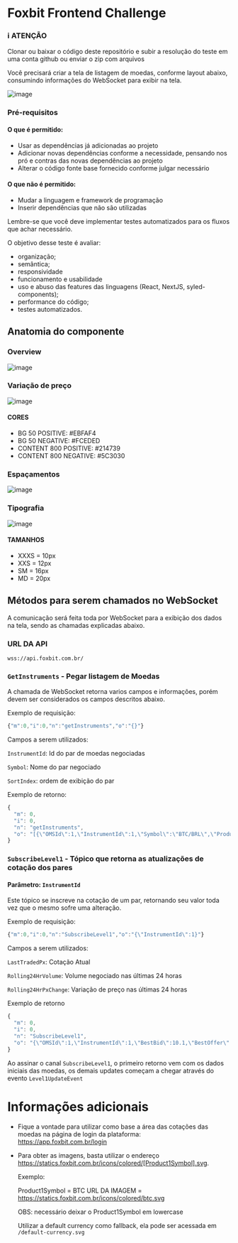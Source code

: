 # Foxbit Frontend Challenge

### ℹ️ ATENÇÃO
Clonar ou baixar o código deste repositório e subir a resolução do teste em uma conta github ou enviar o zip com arquivos

Você precisará criar a tela de listagem de moedas, conforme layout abaixo, consumindo informações do WebSocket para exibir na tela.

![image](https://user-images.githubusercontent.com/13206817/159704439-0215b705-3155-46de-8159-bd0439d74586.png)

### Pré-requisitos

#### O que é permitido:
- Usar as dependências já adicionadas ao projeto
- Adicionar novas dependências conforme a necessidade, pensando nos pró e contras das novas dependências ao projeto
- Alterar o código fonte base fornecido conforme julgar necessário

#### O que não é permitido:
- Mudar a linguagem e framework de programação
- Inserir dependências que não são utilizadas

Lembre-se que você deve implementar testes automatizados para os fluxos que achar necessário.

O objetivo desse teste é avaliar:
- organização;
- semântica;
- responsividade
- funcionamento e usabilidade
- uso e abuso das features das linguagens (React, NextJS, syled-components);
- performance do código;
- testes automatizados.

## Anatomia do componente

### Overview

![image](https://user-images.githubusercontent.com/13206817/159707042-188e81a6-c58a-45e7-a27b-8d6f970b6795.png)

### Variação de preço

![image](https://user-images.githubusercontent.com/13206817/159707277-60c77f8e-25eb-4326-bb2b-b4ddbb08f98e.png)

#### CORES

- BG 50 POSITIVE: #EBFAF4
- BG 50 NEGATIVE: #FCEDED
- CONTENT 800 POSITIVE: #214739
- CONTENT 800 NEGATIVE: #5C3030

### Espaçamentos

![image](https://user-images.githubusercontent.com/13206817/159706712-263204f7-311d-48ff-bb81-5e85a6f0d4bf.png)

### Tipografia

![image](https://user-images.githubusercontent.com/13206817/159708071-da57b013-5b0d-46a6-94fb-427bdb7fc011.png)

#### TAMANHOS

- XXXS = 10px
- XXS = 12px
- SM = 16px
- MD = 20px

## Métodos para serem chamados no WebSocket

A comunicação será feita toda por WebSocket para a exibição dos dados na tela, sendo as chamadas explicadas abaixo.

### URL DA API

`wss://api.foxbit.com.br/`

### ```GetInstruments``` - Pegar listagem de Moedas

A chamada de WebSocket retorna varios campos e informações, porém devem ser considerados os campos descritos abaixo.

Exemplo de requisição:

```JavaScript
{"m":0,"i":0,"n":"getInstruments","o":"{}"}
```

Campos a serem utilizados:

```InstrumentId```: Id do par de moedas negociadas

```Symbol```: Nome do par negociado

```SortIndex```: ordem de exibição do par

Exemplo de retorno:
```Javascript
{
  "m": 0,
  "i": 0,
  "n": "getInstruments",
  "o": "[{\"OMSId\":1,\"InstrumentId\":1,\"Symbol\":\"BTC/BRL\",\"Product1\":1,\"Product1Symbol\":\"BTC\",\"Product2\":2,\"Product2Symbol\":\"BRL\",\"InstrumentType\":\"Standard\",\"VenueInstrumentId\":1,\"VenueId\":1,\"SortIndex\":0,\"SessionStatus\":\"Running\",\"PreviousSessionStatus\":\"Paused\",\"SessionStatusDateTime\":\"2020-07-11T01:27:02.851Z\",\"SelfTradePrevention\":true,\"QuantityIncrement\":1e-8,\"PriceIncrement\":0.001,\"MinimumQuantity\":1e-8,\"MinimumPrice\":0.001,\"VenueSymbol\":\"BTC/BRL\",\"IsDisable\":false,\"MasterDataId\":0,\"PriceCollarThreshold\":0,\"PriceCollarPercent\":0,\"PriceCollarEnabled\":false,\"PriceFloorLimit\":0,\"PriceFloorLimitEnabled\":false,\"PriceCeilingLimit\":0,\"PriceCeilingLimitEnabled\":false,\"CreateWithMarketRunning\":true,\"AllowOnlyMarketMakerCounterParty\":false},{\"OMSId\":1,\"InstrumentId\":2,\"Symbol\":\"LTC/BRL\",\"Product1\":3,\"Product1Symbol\":\"LTC\",\"Product2\":2,\"Product2Symbol\":\"BRL\",\"InstrumentType\":\"Standard\",\"VenueInstrumentId\":3,\"VenueId\":1,\"SortIndex\":0,\"SessionStatus\":\"Running\",\"PreviousSessionStatus\":\"Paused\",\"SessionStatusDateTime\":\"2020-07-11T01:27:50.427Z\",\"SelfTradePrevention\":true,\"QuantityIncrement\":1e-8,\"PriceIncrement\":0.001,\"MinimumQuantity\":1e-8,\"MinimumPrice\":0.001,\"VenueSymbol\":\"LTC/BRL\",\"IsDisable\":false,\"MasterDataId\":0,\"PriceCollarThreshold\":0,\"PriceCollarPercent\":0,\"PriceCollarEnabled\":false,\"PriceFloorLimit\":0,\"PriceFloorLimitEnabled\":false,\"PriceCeilingLimit\":0,\"PriceCeilingLimitEnabled\":false,\"CreateWithMarketRunning\":true,\"AllowOnlyMarketMakerCounterParty\":false}]"
}
```

### ```SubscribeLevel1``` - Tópico que retorna as atualizações de cotação dos pares
#### Parâmetro: ```InstrumentId```

Este tópico se inscreve na cotação de um par, retornando seu valor toda vez que o mesmo sofre uma alteração.

Exemplo de requisição:

```JavaScript
{"m":0,"i":0,"n":"SubscribeLevel1","o":"{\"InstrumentId\":1}"}
```

Campos a serem utilizados:

```LastTradedPx```: Cotação Atual

```Rolling24HrVolume```: Volume negociado nas últimas 24 horas

```Rolling24HrPxChange```: Variação de preço nas últimas 24 horas

Exemplo de retorno
```Javascript
{
  "m": 0,
  "i": 0,
  "n": "SubscribeLevel1",
  "o": "{\"OMSId\":1,\"InstrumentId\":1,\"BestBid\":10.1,\"BestOffer\":20,\"LastTradedPx\":20,\"LastTradedQty\":0.1,\"LastTradeTime\":1614613162,\"SessionOpen\":130,\"SessionHigh\":130,\"SessionLow\":10.1,\"SessionClose\":10.1,\"Volume\":0.1,\"CurrentDayVolume\":0.0005,\"CurrentDayNumTrades\":1,\"CurrentDayPxChange\":-119.9,\"Rolling24HrVolume\":0.0005,\"Rolling24NumTrades\":1,\"Rolling24HrPxChange\":-92.2308,\"TimeStamp\":1614623773}"
}
```
Ao assinar o canal `SubscribeLevel1`, o primeiro retorno vem com os dados iniciais das moedas, os demais updates começam a chegar através do evento `Level1UpdateEvent`

# Informações adicionais

- Fique a vontade para utilizar como base a área das cotações das moedas na página de login da plataforma: https://app.foxbit.com.br/login

- Para obter as imagens, basta utilizar o endereço https://statics.foxbit.com.br/icons/colored/[Product1Symbol].svg.

  Exemplo:

  Product1Symbol = BTC
  URL DA IMAGEM = https://statics.foxbit.com.br/icons/colored/btc.svg

  OBS: necessário deixar o Product1Symbol em lowercase

  Utilizar a default currency como fallback, ela pode ser acessada em `/default-currency.svg`
